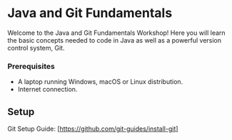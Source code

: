 # Java and Git Fundamentals
Welcome to the Java and Git Fundamentals Workshop! Here you will learn the basic concepts needed to code in Java as well as a powerful version control system, Git.

### Prerequisites
* A laptop running Windows, macOS or Linux distribution.
* Internet connection.

## Setup

Git Setup Guide: [https://github.com/git-guides/install-git]
